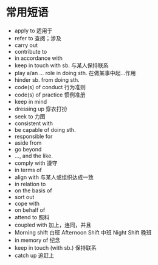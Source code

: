 # 常用短语

- apply to 适用于
- refer to 查阅；涉及
- carry out
- contribute to
- in accordance with
- keep in touch with sb. 与某人保持联系
- play a/an ... role in doing sth. 在做某事中起...作用
- hinder sb. from doing sth.
- code(s) of conduct 行为准则
- code(s) of practice 惯例准册
- keep in mind
- dressing up 穿衣打扮
- seek to 力图
- consistent with
- be capable of doing sth.
- responsible for
- aside from
- go beyond
- ..., and the like.
- comply with 遵守
- in terms of
- align with 与某人或组织达成一致
- in relation to
- on the basis of
- sort out
- cope with
- on behalf of
- attend to 照料
- coupled with 加上，连同，并且
- Morning shift 白班 Afternoon Shift 中班 Night Shift 晚班
- in memory of 纪念
- keep in touch (with sb.) 保持联系
- catch up 追赶上






















